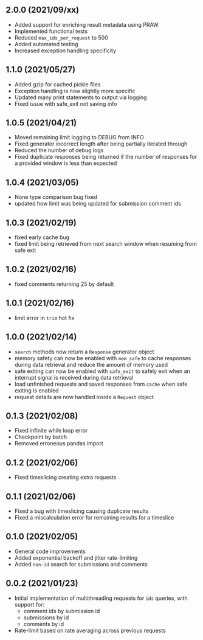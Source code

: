 ## 2.0.0 (2021/09/xx)

- Added support for enriching result metadata using PRAW
- Implemented functional tests
- Reduced `max_ids_per_request` to 500
- Added automated testing
- Increased exception handling specificity

## 1.1.0 (2021/05/27)

- Added gzip for cached pickle files
- Exception handling is now slightly more specific
- Updated many print statements to output via logging
- Fixed issue with safe_exit not saving info

## 1.0.5 (2021/04/21)

- Moved remaining limit logging to DEBUG from INFO
- Fixed generator incorrect length after being partially iterated through
- Reduced the number of debug logs
- Fixed duplicate responses being returned if the number of responses for a provided window is less than expected

## 1.0.4 (2021/03/05)

- None type comparison bug fixed
- updated how limit was being updated for submission comment ids

## 1.0.3 (2021/02/19)

- fixed early cache bug
- fixed limit being retrieved from next search window when resuming from safe exit

## 1.0.2 (2021/02/16)

- fixed comments returning 25 by default

## 1.0.1 (2021/02/16)

- limit error in `trim` hot fix

## 1.0.0 (2021/02/14)

- `search` methods now return a `Response` generator object
- memory safety can now be enabled with `mem_safe` to cache responses during data retrieval and reduce the amount of memory used
- safe exiting can now be enabled with `safe_exit` to safely exit when an interrupt signal is received during data retrieval
- load unfinished requests and saved responses from `cache` when safe exiting is enabled
- request details are now handled inside a `Request` object

## 0.1.3 (2021/02/08)

- Fixed infinite while loop error
- Checkpoint by batch
- Removed erroneous pandas import

## 0.1.2 (2021/02/06)

- Fixed timeslicing creating extra requests

## 0.1.1 (2021/02/06)

- Fixed a bug with timeslicing causing duplicate results
- Fixed a miscalculation error for remaining results for a timeslice

## 0.1.0 (2021/02/05)

- General code improvements
- Added exponential backoff and jitter rate-limiting
- Added `non-id` search for submissions and comments

## 0.0.2 (2021/01/23)

- Initial implementation of multithreading requests for `ids` queries, with support for:
  - comment ids by submission id
  - submissions by id
  - comments by id
- Rate-limit based on rate averaging across previous requests
